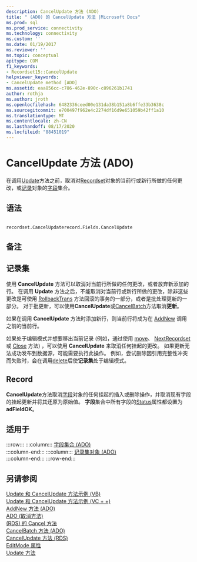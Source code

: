 ```yaml
---
description: CancelUpdate 方法 (ADO)
title: " (ADO) 的 CancelUpdate 方法 |Microsoft Docs"
ms.prod: sql
ms.prod_service: connectivity
ms.technology: connectivity
ms.custom: ''
ms.date: 01/19/2017
ms.reviewer: ''
ms.topic: conceptual
apitype: COM
f1_keywords:
- Recordset15::CancelUpdate
helpviewer_keywords:
- CancelUpdate method [ADO]
ms.assetid: eaa856cc-c786-462e-890c-c896261b1741
author: rothja
ms.author: jroth
ms.openlocfilehash: 6482336ceed00e131da38b151a8b6ffe33b3638c
ms.sourcegitcommit: e700497f962e4c2274df16d9e651059b42ff1a10
ms.translationtype: MT
ms.contentlocale: zh-CN
ms.lasthandoff: 08/17/2020
ms.locfileid: "88451019"
---
```

# <a name="cancelupdate-method-ado"></a>CancelUpdate 方法 (ADO)
在调用[Update](../../../ado/reference/ado-api/update-method.md)方法之前，取消对[Recordset](../../../ado/reference/ado-api/recordset-object-ado.md)对象的当前行或新行所做的任何更改，或[记录](../../../ado/reference/ado-api/record-object-ado.md)对象的[字段](../../../ado/reference/ado-api/fields-collection-ado.md)集合。  
  
## <a name="syntax"></a>语法  
  
```  
  
recordset.CancelUpdaterecord.Fields.CancelUpdate  
```  
  
## <a name="remarks"></a>备注  
  
## <a name="recordset"></a>记录集  
 使用 **CancelUpdate** 方法可以取消对当前行所做的任何更改，或者放弃新添加的行。 在调用 **Update** 方法之后，不能取消对当前行或新行所做的更改，除非这些更改是可使用 [RollbackTrans](../../../ado/reference/ado-api/begintrans-committrans-and-rollbacktrans-methods-ado.md) 方法回滚的事务的一部分，或者是批处理更新的一部分。 对于批更新，可以使用**CancelUpdate**或[CancelBatch](../../../ado/reference/ado-api/cancelbatch-method-ado.md)方法取消**更新**。  
  
 如果在调用 **CancelUpdate** 方法时添加新行，则当前行将成为在 [AddNew](../../../ado/reference/ado-api/addnew-method-ado.md) 调用之前的当前行。  
  
 如果处于编辑模式并想要移出当前记录 (例如，通过使用 [move](../../../ado/reference/ado-api/move-method-ado.md)、 [NextRecordset](../../../ado/reference/ado-api/nextrecordset-method-ado.md)或 [Close](../../../ado/reference/ado-api/close-method-ado.md) 方法) ，可以使用 **CancelUpdate** 来取消任何挂起的更改。 如果更新无法成功发布到数据源，可能需要执行此操作。 例如，尝试删除因引用完整性冲突而失败时，会在调用[delete](../../../ado/reference/ado-api/delete-method-ado-recordset.md)后使**记录集**处于编辑模式。  
  
## <a name="record"></a>Record  
 **CancelUpdate**方法取消[字段](../../../ado/reference/ado-api/field-object.md)对象的任何挂起的插入或删除操作，并取消现有字段的挂起更新并将其还原为原始值。 **字段**集合中所有字段的[Status](../../../ado/reference/ado-api/status-property-ado-recordset.md)属性都设置为**adFieldOK**。  
  
## <a name="applies-to"></a>适用于  

:::row:::
    :::column:::
        [字段集合 (ADO)](../../../ado/reference/ado-api/fields-collection-ado.md)  
    :::column-end:::
    :::column:::
        [记录集对象 (ADO)](../../../ado/reference/ado-api/recordset-object-ado.md)  
    :::column-end:::
:::row-end:::

## <a name="see-also"></a>另请参阅  
 [Update 和 CancelUpdate 方法示例 (VB) ](../../../ado/reference/ado-api/update-and-cancelupdate-methods-example-vb.md)   
 [Update 和 CancelUpdate 方法示例 (VC + +) ](../../../ado/reference/ado-api/update-and-cancelupdate-methods-example-vc.md)   
 [AddNew 方法 (ADO) ](../../../ado/reference/ado-api/addnew-method-ado.md)   
 [ADO (取消方法) ](../../../ado/reference/ado-api/cancel-method-ado.md)   
 [ (RDS) 的 Cancel 方法 ](../../../ado/reference/rds-api/cancel-method-rds.md)   
 [CancelBatch 方法 (ADO) ](../../../ado/reference/ado-api/cancelbatch-method-ado.md)   
 [CancelUpdate 方法 (RDS) ](../../../ado/reference/rds-api/cancelupdate-method-rds.md)   
 [EditMode 属性](../../../ado/reference/ado-api/editmode-property.md)   
 [Update 方法](../../../ado/reference/ado-api/update-method.md)
